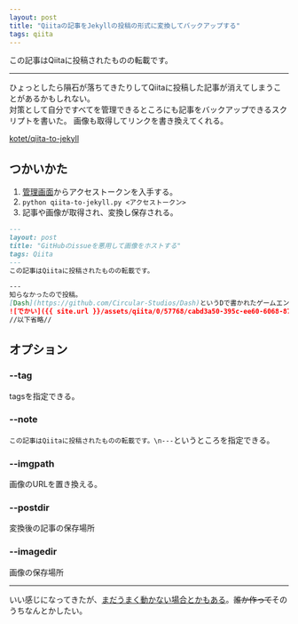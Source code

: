 ```yaml
---
layout: post
title: "Qiitaの記事をJekyllの投稿の形式に変換してバックアップする"
tags: qiita
---
```

この記事はQiitaに投稿されたものの転載です。

---
ひょっとしたら隕石が落ちてきたりしてQiitaに投稿した記事が消えてしまうことがあるかもしれない。  
対策として自分ですべてを管理できるところにも記事をバックアップできるスクリプトを書いた。
画像も取得してリンクを書き換えてくれる。

[kotet/qiita-to-jekyll](https://github.com/kotet/qiita-to-jekyll)

## つかいかた

1. [管理画面](https://qiita.com/settings/applications)からアクセストークンを入手する。
2. `python qiita-to-jekyll.py <アクセストークン>`
3. 記事や画像が取得され、変換し保存される。

```text:変換結果の例/2016-12-14-a2203a400136ba50b41e.md
---
layout: post
title: "GitHubのissueを悪用して画像をホストする"
tags: Qiita
---
この記事はQiitaに投稿されたものの転載です。

---
知らなかったので投稿。  
[Dash](https://github.com/Circular-Studios/Dash)というDで書かれたゲームエンジンがあるのだが、そのreadmeの一番上にあるでっかいロゴの画像ファイルがどこにおいてあるのか気になった。  
![でかい]({{ site.url }}/assets/qiita/0/57768/cabd3a50-395c-ee60-6068-875e6b6a96f7.png)
//以下省略//
```

## オプション

### --tag

tagsを指定できる。

### --note

`この記事はQiitaに投稿されたものの転載です。\n---`というところを指定できる。

### --imgpath

画像のURLを置き換える。

### --postdir

変換後の記事の保存場所

### --imagedir

画像の保存場所

---

いい感じになってきたが、[まだうまく動かない場合とかもある](https://github.com/kotet/qiita-to-jekyll/issues)。~~誰か作って~~そのうちなんとかしたい。
